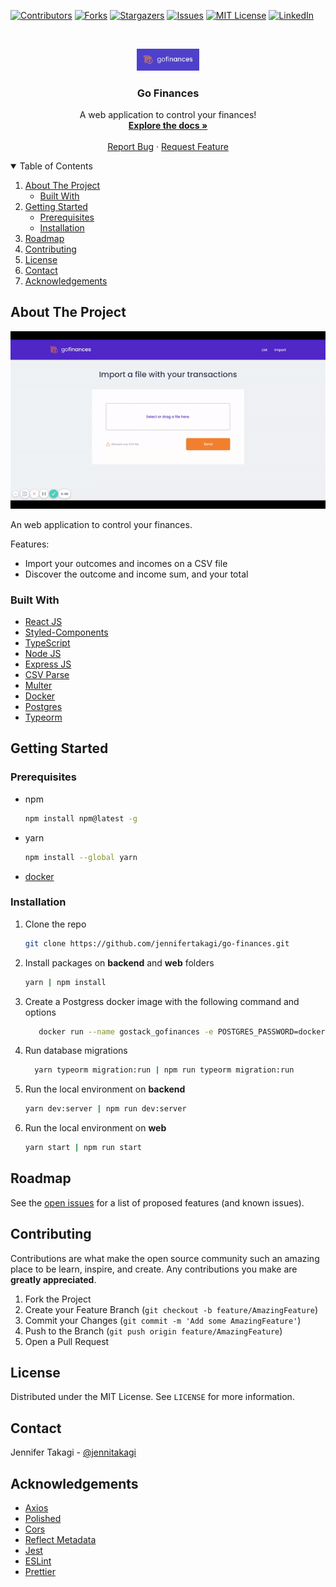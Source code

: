 <!-- Inspired by https://github.com/jennifertakagi/go-finances -->

<!-- PROJECT SHIELDS -->
[![Contributors][contributors-shield]][contributors-url]
[![Forks][forks-shield]][forks-url]
[![Stargazers][stars-shield]][stars-url]
[![Issues][issues-shield]][issues-url]
[![MIT License][license-shield]][license-url]
[![LinkedIn][linkedin-shield]][linkedin-url]



<!-- PROJECT LOGO -->
<br />
<p align="center">
  <a href="https://github.com/jennifertakagi/go-finances">
    <img src="docs/logo.png" alt="Logo" width="100">
  </a>

  <h3 align="center">Go Finances</h3>

  <p align="center">
      A web application to control your finances!
    <br />
    <a href="https://github.com/jennifertakagi/go-finances"><strong>Explore the docs »</strong></a>
    <br />
    <br />
    <a href="https://github.com/jennifertakagi/go-finances/issues">Report Bug</a>
    ·
    <a href="https://github.com/jennifertakagi/go-finances/issues">Request Feature</a>
  </p>
</p>



<!-- TABLE OF CONTENTS -->
<details open="open">
  <summary>Table of Contents</summary>
  <ol>
    <li>
      <a href="#about-the-project">About The Project</a>
      <ul>
        <li><a href="#built-with">Built With</a></li>
      </ul>
    </li>
    <li>
      <a href="#getting-started">Getting Started</a>
      <ul>
        <li><a href="#prerequisites">Prerequisites</a></li>
        <li><a href="#installation">Installation</a></li>
      </ul>
    </li>
    <li><a href="#roadmap">Roadmap</a></li>
    <li><a href="#contributing">Contributing</a></li>
    <li><a href="#license">License</a></li>
    <li><a href="#contact">Contact</a></li>
    <li><a href="#acknowledgements">Acknowledgements</a></li>
  </ol>
</details>



<!-- ABOUT THE PROJECT -->
## About The Project

[![Product Name Screen Shot][product-screenshot]](#)

An web application to control your finances.

Features:
* Import your outcomes and incomes on a CSV file
* Discover the outcome and income sum, and your total



### Built With

* [React JS](https://pt-br.reactjs.org/)
* [Styled-Components](https://styled-components.com/)
* [TypeScript](https://www.typescriptlang.org/)
* [Node JS](https://nodejs.org/en/)
* [Express JS](https://expressjs.com/)
* [CSV Parse](https://csv.js.org/parse/)
* [Multer](https://www.npmjs.com/package/multer)
* [Docker](https://www.docker.com/)
* [Postgres](https://node-postgres.com/)
* [Typeorm](https://typeorm.io/#/)



<!-- GETTING STARTED -->
## Getting Started

### Prerequisites

* npm
  ```sh
  npm install npm@latest -g
  ```

* yarn
  ```sh
  npm install --global yarn
  ```

* [docker](https://docs.docker.com/get-docker/) 


### Installation

1. Clone the repo
   ```sh
   git clone https://github.com/jennifertakagi/go-finances.git
   ```
2. Install packages on **backend** and **web** folders
   ```sh
   yarn | npm install
   ```
3. Create a Postgress docker image with the following command and options
   ```sh
      docker run --name gostack_gofinances -e POSTGRES_PASSWORD=docker -p 5432:5432 -d postgres
   ```
4. Run database migrations
   ```sh
     yarn typeorm migration:run | npm run typeorm migration:run
   ```
5. Run the local environment on **backend**
   ```sh
   yarn dev:server | npm run dev:server
   ```
6. Run the local environment on **web**
   ```sh
   yarn start | npm run start
   ```



<!-- ROADMAP -->
## Roadmap

See the [open issues](https://github.com/jennifertakagi/go-finances/issues) for a list of proposed features (and known issues).



<!-- CONTRIBUTING -->
## Contributing

Contributions are what make the open source community such an amazing place to be learn, inspire, and create. Any contributions you make are **greatly appreciated**.

1. Fork the Project
2. Create your Feature Branch (`git checkout -b feature/AmazingFeature`)
3. Commit your Changes (`git commit -m 'Add some AmazingFeature'`)
4. Push to the Branch (`git push origin feature/AmazingFeature`)
5. Open a Pull Request



<!-- LICENSE -->
## License

Distributed under the MIT License. See `LICENSE` for more information.



<!-- CONTACT -->
## Contact

Jennifer Takagi - [@jennitakagi](https://twitter.com/jennitakagi)



<!-- ACKNOWLEDGEMENTS -->
## Acknowledgements
* [Axios](https://github.com/axios/axios)
* [Polished](https://polished.js.org/)
* [Cors](https://www.npmjs.com/package/cors)
* [Reflect Metadata](https://www.npmjs.com/package/reflect-metadata)
* [Jest](https://jestjs.io/)
* [ESLint](https://eslint.org/)
* [Prettier](https://prettier.io/)



<!-- MARKDOWN LINKS & IMAGES -->
<!-- https://www.markdownguide.org/basic-syntax/#reference-style-links -->
[contributors-shield]: https://img.shields.io/github/contributors/jennifertakagi/go-finances.svg?style=for-the-badge
[contributors-url]: https://github.com/jennifertakagi/go-finances/graphs/contributors
[forks-shield]: https://img.shields.io/github/forks/jennifertakagi/go-finances.svg?style=for-the-badge
[forks-url]: https://github.com/jennifertakagi/go-finances/network/members
[stars-shield]: https://img.shields.io/github/stars/jennifertakagi/go-finances.svg?style=for-the-badge
[stars-url]: https://github.com/jennifertakagi/go-finances/stargazers
[issues-shield]: https://img.shields.io/github/issues/jennifertakagi/go-finances.svg?style=for-the-badge
[issues-url]: https://github.com/jennifertakagi/go-finances/issues
[license-shield]: https://img.shields.io/github/license/jennifertakagi/go-finances.svg?style=for-the-badge
[license-url]: https://github.com/jennifertakagi/go-finances/blob/master/LICENSE.txt
[linkedin-shield]: https://img.shields.io/badge/-LinkedIn-black.svg?style=for-the-badge&logo=linkedin&colorB=555
[linkedin-url]: https://linkedin.com/in/jennifertakagi
[product-screenshot]: docs/go-finances.gif
